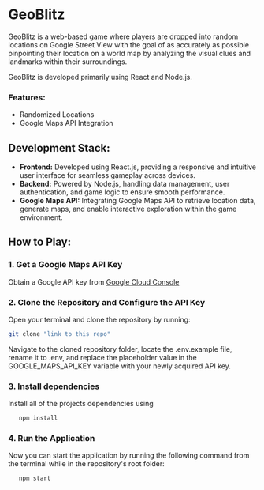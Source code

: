 # GeoBlitz

GeoBlitz is a web-based game where players are dropped into random locations on Google Street View with the goal of as accurately as possible pinpointing their location on a world map by analyzing the visual clues and landmarks within their surroundings.

GeoBlitz is developed primarily using React and Node.js.

### Features:
* Randomized Locations
* Google Maps API Integration

## Development Stack:
* **Frontend:** Developed using React.js, providing a responsive and intuitive user interface for seamless gameplay across devices.
* **Backend:** Powered by Node.js, handling data management, user authentication, and game logic to ensure smooth performance.
* **Google Maps API:** Integrating Google Maps API to retrieve location data, generate maps, and enable interactive exploration within the game environment.

## How to Play:

### 1. Get a Google Maps API Key

Obtain a Google API key from [Google Cloud Console](https://console.cloud.google.com/)

### 2. Clone the Repository and Configure the API Key

Open your terminal and clone the repository by running:
   ```bash
   git clone "link to this repo"
   ```
 
Navigate to the cloned repository folder, locate the .env.example file, rename it to .env, and replace the placeholder value in the GOOGLE_MAPS_API_KEY variable with your newly acquired API key.

### 3. Install dependencies

Install all of the projects dependencies using 
```bash
   npm install
   ```

### 4. Run the Application

Now you can start the application by running the following command from the terminal while in the repository's root folder:

```bash
   npm start
```
